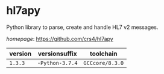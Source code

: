 # hl7apy

Python library to parse, create and handle HL7 v2 messages.

*homepage*: <https://github.com/crs4/hl7apy>

version | versionsuffix | toolchain
--------|---------------|----------
``1.3.3`` | ``-Python-3.7.4`` | ``GCCcore/8.3.0``

